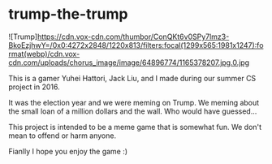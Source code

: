 # trump-the-trump

![Trump]https://cdn.vox-cdn.com/thumbor/ConQKt6v0SPy7lmz3-BkoEzjhwY=/0x0:4272x2848/1220x813/filters:focal(1299x565:1981x1247):format(webp)/cdn.vox-cdn.com/uploads/chorus_image/image/64896774/1165378207.jpg.0.jpg

This is a gamer Yuhei Hattori, Jack Liu, and I made during our summer CS project in 2016.  

It was the election year and we were meming on Trump. We meming about the small loan of a million dollars and the wall. Who would have guessed... 

This project is intended to be a meme game that is somewhat fun. We don't mean to offend or harm anyone.

Fianlly I hope you enjoy the game :)
